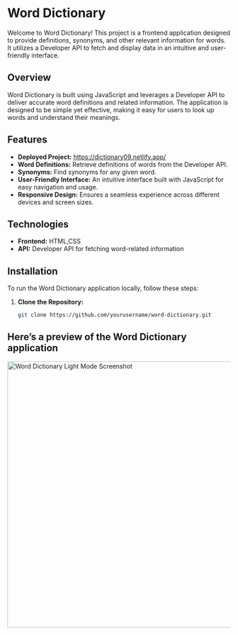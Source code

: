 # Word Dictionary

Welcome to Word Dictionary! This project is a frontend application designed to provide definitions, synonyms, and other relevant information for words. It utilizes a Developer API to fetch and display data in an intuitive and user-friendly interface.

## Overview

Word Dictionary is built using JavaScript and leverages a Developer API to deliver accurate word definitions and related information. The application is designed to be simple yet effective, making it easy for users to look up words and understand their meanings.

## Features
- **Deployed Project:** https://dictionary09.netlify.app/
- **Word Definitions:** Retrieve definitions of words from the Developer API.
- **Synonyms:** Find synonyms for any given word.
- **User-Friendly Interface:** An intuitive interface built with JavaScript for easy navigation and usage.
- **Responsive Design:** Ensures a seamless experience across different devices and screen sizes.

## Technologies

- **Frontend:** HTML,CSS
- **API:** Developer API for fetching word-related information

## Installation

To run the Word Dictionary application locally, follow these steps:

1. **Clone the Repository:**
   ```bash
   git clone https://github.com/yourusername/word-dictionary.git
## Here’s a preview of the Word Dictionary application
<img src="https://github.com/user-attachments/assets/word-dictionary-light-mode.png" alt="Word Dictionary Light Mode Screenshot" width="600"/>
